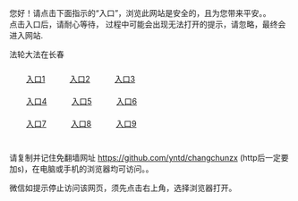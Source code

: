 您好！请点击下面指示的“入口”，浏览此网站是安全的，且为您带来平安。。 <br/>
点击入口后，请耐心等待， 过程中可能会出现无法打开的提示，请忽略，最终会进入网站. </br>

法轮大法在长春<br/>
<div style="padding:10px"><a style="margin:20px" target="_blank" href="https://d1p9hgbqhd7t1s.cloudfront.net/2Qpsp?yxrkm" id="ccLink1" rel="nofollow">入口1</a> <a target="_blank" style="margin:20px" href="https://d2je09c8bnwwj0.cloudfront.net/2Qpsp?cliywnxd" id="ccLink2" rel="nofollow">入口2</a> <a style="margin:20px" target="_blank" href="https://docqhi0cs2jcj.cloudfront.net/2Qpsp?drryjvvm" id="ccLink3" rel="nofollow">入口3</a></div>

<div style="padding:10px" ><a style="margin:20px" target="_blank" href="https://d1p9hgbqhd7t1s.cloudfront.net/2Qpsp?yxrkm" id="ccLink4" rel="nofollow">入口4</a> <a style="margin:20px" href="https://d2je09c8bnwwj0.cloudfront.net/2Qpsp?cliywnxd" target="_blank" id="ccLink5" rel="nofollow">入口5</a> <a style="margin:20px" href="https://docqhi0cs2jcj.cloudfront.net/2Qpsp?drryjvvm" target="_blank" id="ccLink6" rel="nofollow">入口6</a></div>

<div style="padding:10px"><a style="margin:20px" target="_blank" href="https://d1p9hgbqhd7t1s.cloudfront.net/2Qpsp?yxrkm" id="ccLink7" rel="nofollow">入口7</a> <a style="margin:20px" href="https://d2je09c8bnwwj0.cloudfront.net/2Qpsp?cliywnxd" target="_blank" id="ccLink8" rel="nofollow">入口8</a> <a style="margin:20px" target="_blank" href="https://docqhi0cs2jcj.cloudfront.net/2Qpsp?drryjvvm" id="ccLink9" rel="nofollow">入口9</a></div>

<br/>



请复制并记住免翻墙网址 https://github.com/yntd/changchunzx (http后一定要加s)，在电脑或手机的浏览器均可访问。。<br/>

微信如提示停止访问该网页，须先点击右上角，选择浏览器打开。
